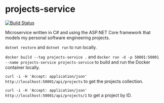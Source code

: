 # projects-service

[![Build Status](https://travis-ci.org/mike-trout/projects-service.svg?branch=master)](https://travis-ci.org/mike-trout/projects-service)

Microservice written in C# and using the ASP.NET Core framework that models my personal software engineering projects.

`dotnet restore` and `dotnet run` to run locally.

`docker build --tag projects-service .` and `docker run -d -p 50001:50001 --name projects-service projects-service` to build and run the Docker container locally.

`curl -i -H 'Accept: application/json' http://localhost:50001/api/projects` to get the projects collection.

`curl -i -H 'Accept: application/json' http://localhost:50001/api/projects/1` to get a project by ID.
